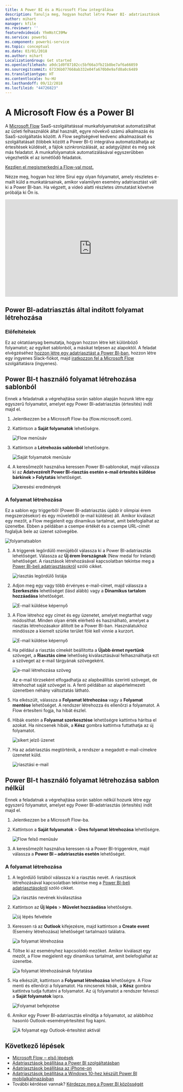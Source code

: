 ```yaml
---
title: A Power BI és a Microsoft Flow integrálása
description: Tanulja meg, hogyan hozhat létre Power BI- adatriasztások által indított folyamatokat.
author: mihart
manager: kfile
ms.reviewer: ''
featuredvideoid: YhmNstC39Mw
ms.service: powerbi
ms.component: powerbi-service
ms.topic: conceptual
ms.date: 03/01/2018
ms.author: mihart
LocalizationGroup: Get started
ms.openlocfilehash: a9dc1d0f87102cc5bf66a3fb21b8be7af6a66059
ms.sourcegitcommit: 67336b077668ab332e04fa670b0e9afd0a0c6489
ms.translationtype: HT
ms.contentlocale: hu-HU
ms.lasthandoff: 09/12/2018
ms.locfileid: "44726823"
---
```

# <a name="microsoft-flow-and-power-bi"></a>A Microsoft Flow és a Power BI

A [Microsoft Flow](https://flow.microsoft.com/en-us/documentation/getting-started) SaaS-szolgáltatással munkafolyamatokat automatizálhat az üzleti felhasználók által használt, egyre növekvő számú alkalmazás és SaaS-szolgáltatás között. A Flow segítségével kedvenc alkalmazásait és szolgáltatásait (többek között a Power BI-t) integrálva automatizálhatja az értesítések küldését, a fájlok szinkronizálását, az adatgyűjtést és még sok más feladatot. A munkafolyamatok automatizálásával egyszerűbben végezhetők el az ismétlődő feladatok.

[Kezdjen el megismerkedni a Flow-val most.](https://flow.microsoft.com/documentation/getting-started)

Nézze meg, hogyan hoz létre Sirui egy olyan folyamatot, amely részletes e-mailt küld a munkatársainak, amikor valamilyen esemény adatriasztást vált ki a Power BI-ban. Ha végzett, a videó alatti részletes útmutatást követve próbálja ki Ön is.

<iframe width="560" height="315" src="https://www.youtube.com/embed/YhmNstC39Mw" frameborder="0" allowfullscreen></iframe>

## <a name="create-a-flow-that-is-triggered-by-a-power-bi-data-alert"></a>Power BI-adatriasztás által indított folyamat létrehozása

### <a name="prerequisites"></a>Előfeltételek
Ez az oktatóanyag bemutatja, hogyan hozzon létre két különböző folyamatot; az egyiket sablonból, a másikat teljesen az alapoktól. A feladat elvégzéséhez [hozzon létre egy adatriasztást a Power BI-ban](service-set-data-alerts.md), hozzon létre egy ingyenes Slack-fiókot, majd [iratkozzon fel a Microsoft Flow](https://flow.microsoft.com/en-us/#home-signup) szolgáltatásra (ingyenes).

## <a name="create-a-flow-that-uses-power-bi---from-a-template"></a>Power BI-t használó folyamat létrehozása sablonból
Ennek a feladatnak a végrehajtása során sablon alapján hozunk létre egy egyszerű folyamatot, amelyet egy Power BI-adatriasztás (értesítés) indít majd el.

1. Jelentkezzen be a Microsoft Flow-ba (flow.microsoft.com).
2. Kattintson a **Saját folyamatok** lehetőségre.
   
   ![Flow menüsáv](media/service-flow-integration/power-bi-my-flows.png)
3. Kattintson a **Létrehozás sablonból** lehetőségre.
   
    ![Saját folyamatok menüsáv](media/service-flow-integration/power-bi-template.png)
4. A keresőmezőt használva keressen Power BI-sablonokat, majd válassza ki az **Adatvezérelt Power BI-riasztás esetén e-mail értesítés küldése bárkinek > Folytatás** lehetőséget.
   
    ![keresési eredmények](media/service-flow-integration/power-bi-flow-alert.png)


### <a name="build-the-flow"></a>A folyamat létrehozása
Ez a sablon egy triggerből (Power BI-adatriasztás újabb ír olimpiai érem megszerzésekor) és egy műveletből (e-mail küldése) áll. Amikor kiválaszt egy mezőt, a Flow megjelenít egy dinamikus tartalmat, amit belefoglalhat az üzenetbe.  Ebben a példában a csempe értékét és a csempe URL-címét foglaljuk bele az üzenet szövegébe.

![folyamatsablon](media/service-flow-integration/power-bi-template1.png)

1. A triggerek legördülő menüjéből válassza ki a Power BI-adatriasztás lehetőséget. Válassza az **Új érem Írországnak** (New medal for Ireland) lehetőséget. A riasztások létrehozásával kapcsolatban tekintse meg a [Power BI-beli adatriasztásokról](service-set-data-alerts.md) szóló cikket.
   
   ![riasztás legördülő listája](media/service-flow-integration/power-bi-trigger-flow.png)
2. Adjon meg egy vagy több érvényes e-mail-címet, majd válassza a **Szerkesztés** lehetőséget (lásd alább) vagy a **Dinamikus tartalom hozzáadása** lehetőséget. 
   
   ![E-mail küldése képernyő](media/service-flow-integration/power-bi-flow-email.png)

3. A Flow létrehoz egy címet és egy üzenetet, amelyet megtarthat vagy módosíthat. Minden olyan érték elérhető és használható, amelyet a riasztás létrehozásakor állított be a Power BI-ban. Használatukhoz mindössze a kiemelt szürke terület fölé kell vinnie a kurzort. 

   ![E-mail küldése képernyő](media/service-flow-integration/power-bi-flow-email-default.png)

1.  Ha például a riasztás címekét beállította a **Újabb érmet nyertünk** szöveget, a **Riasztás címe** lehetőség kiválasztásával felhasználhatja ezt a szöveget az e-mail tárgyának szövegeként.

    ![e-mail létrehozása szöveg](media/service-flow-integration/power-bi-flow-message.png)

    Az e-mail törzseként elfogadhatja az alapbeállítás szerinti szöveget, de létrehozhat saját szöveget is. A fenti példában az alapértelmezett üzenetben néhány változtatás látható.

1. Ha elkészült, válassza a **Folyamat létrehozása** vagy a **Folyamat mentése** lehetőséget.  A rendszer létrehozza és ellenőrzi a folyamatot.  A Flow értesíteni fogja, ha hibát észlel.
2. Hibák esetén a **Folyamat szerkesztése** lehetőségre kattintva hárítsa el azokat. Ha nincsenek hibák, a **Kész** gombra kattintva futtathatja az új folyamatot.
   
   ![sikert jelző üzenet](media/service-flow-integration/power-bi-flow-running.png)
5. Ha az adatriasztás megtörténik, a rendszer a megadott e-mail-címekre üzenetet küld.  
   
   ![riasztási e-mail](media/service-flow-integration/power-bi-flow-email2.png)

## <a name="create-a-flow-that-uses-power-bi---from-scratch-blank"></a>Power BI-t használó folyamat létrehozása sablon nélkül
Ennek a feladatnak a végrehajtása során sablon nélkül hozunk létre egy egyszerű folyamatot, amelyet egy Power BI-adatriasztás (értesítés) indít majd el.

1. Jelentkezzen be a Microsoft Flow-ba.
2. Kattintson a **Saját folyamatok** > **Üres folyamat létrehozása** lehetőségre.
   
   ![Flow felső menüsáv](media/service-flow-integration/power-bi-my-flows.png)
3. A keresőmezőt használva keressen rá a Power BI-triggerekre, majd válassza a **Power BI – adatriasztás esetén** lehetőséget.

### <a name="build-your-flow"></a>A folyamat létrehozása
1. A legördülő listából válassza ki a riasztás nevét.  A riasztások létrehozásával kapcsolatban tekintse meg a [Power BI-beli adatriasztásokról](service-set-data-alerts.md) szóló cikket.
   
    ![a riasztás nevének kiválasztása](media/service-flow-integration/power-bi-totalstores2.png)
2. Kattintson az **Új lépés** > **Művelet hozzáadása** lehetőségre.
   
   ![új lépés felvétele](media/service-flow-integration/power-bi-new-step.png)
3. Keressen rá az **Outlook** kifejezésre, majd kattintson a **Create event** (Esemény létrehozása) lehetőséget tartalmazó találatra.
   
   ![a folyamat létrehozása](media/service-flow-integration/power-bi-create-event.png)
4. Töltse ki az eseményhez kapcsolódó mezőket. Amikor kiválaszt egy mezőt, a Flow megjelenít egy dinamikus tartalmat, amit belefoglalhat az üzenetbe.
   
   ![a folyamat létrehozásának folytatása](media/service-flow-integration/power-bi-flow-event.png)
5. Ha elkészült, kattintson a **Folyamat létrehozása** lehetőségre.  A Flow menti és ellenőrzi a folyamatot. Ha nincsenek hibák, a **Kész** gombra kattintva tudja futtatni a folyamatot.  Az új folyamatot a rendszer felveszi a **Saját folyamatok** lapra.
   
   ![Folyamat befejezése](media/service-flow-integration/power-bi-flow-running.png)
6. Amikor egy Power BI-adatriasztás elindítja a folyamatot, az alábbihoz hasonló Outlook-eseményértesítést fog kapni.
   
    ![A folyamat egy Outlook-értesítést aktivál](media/service-flow-integration/power-bi-flow-notice.png)

## <a name="next-steps"></a>Következő lépések
* [Microsoft Flow ‒ első lépések](https://flow.microsoft.com/en-us/documentation/getting-started/)
* [Adatriasztások beállítása a Power BI szolgáltatásban](service-set-data-alerts.md)
* [Adatriasztások beállítása az iPhone-on](consumer/mobile/mobile-set-data-alerts-in-the-mobile-apps.md)
* [Adatriasztások beállítása a Windows 10-hez készült Power BI mobilalkalmazásban](consumer/mobile/mobile-set-data-alerts-in-the-mobile-apps.md)
* További kérdései vannak? [Kérdezze meg a Power BI közösségét](http://community.powerbi.com/)

